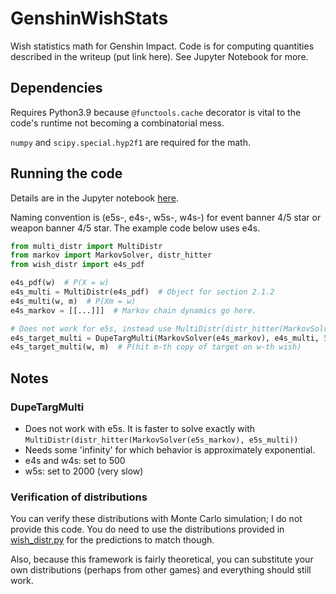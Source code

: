 # GenshinWishStats
Wish statistics math for Genshin Impact. Code is for computing quantities described in the writeup (put link here). See Jupyter Notebook for more.

## Dependencies
Requires Python3.9 because `@functools.cache` decorator is vital to the code's runtime not becoming a combinatorial mess.

`numpy` and `scipy.special.hyp2f1` are required for the math.

## Running the code

Details are in the Jupyter notebook [here](wish_plots.ipynb).

Naming convention is (e5s-, e4s-, w5s-, w4s-) for event banner 4/5 star or weapon banner 4/5 star. The example code below uses e4s.


```python
from multi_distr import MultiDistr
from markov import MarkovSolver, distr_hitter
from wish_distr import e4s_pdf

e4s_pdf(w)  # P(X = w)
e4s_multi = MultiDistr(e4s_pdf)  # Object for section 2.1.2
e4s_multi(w, m)  # P(Xm = w)
e4s_markov = [[...]]]  # Markov chain dynamics go here.

# Does not work for e5s, instead use MultiDistr(distr_hitter(MarkovSolver(e5s_markov), e5s_multi)).
e4s_target_multi = DupeTargMulti(MarkovSolver(e4s_markov), e4s_multi, 500)  # Can take long time to initialize
e4s_target_multi(w, m)  # P(hit m-th copy of target on w-th wish)
```

## Notes
### DupeTargMulti
- Does not work with e5s. It is faster to solve exactly with `MultiDistr(distr_hitter(MarkovSolver(e5s_markov), e5s_multi))`
- Needs some 'infinity' for which behavior is approximately exponential.
- e4s and w4s: set to 500
- w5s: set to 2000 (very slow)

### Verification of distributions
You can verify these distributions with Monte Carlo simulation; I do not provide this code. You do need to use the distributions provided in [wish_distr.py](wish_distr.py) for the predictions to match though.

Also, because this framework is fairly theoretical, you can substitute your own distributions (perhaps from other games) and everything should still work.






